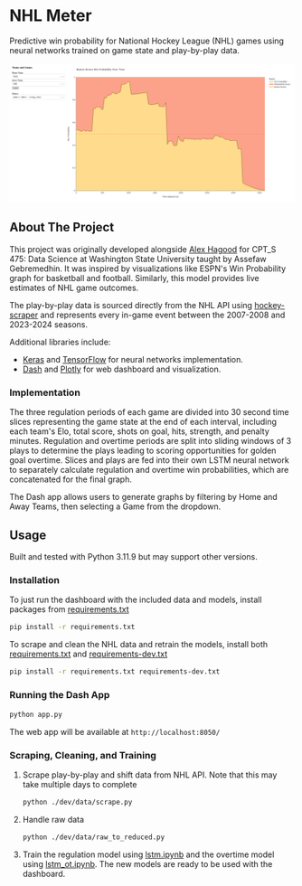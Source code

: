 # NHL Meter
Predictive win probability for National Hockey League (NHL) games using neural networks trained on game state and play-by-play data.

![Dashboard screenshot](./dashboard.png)

<!-- ABOUT THE PROJECT -->
## About The Project

This project was originally developed alongside [Alex Hagood](https://github.com/AlexHagood) for CPT_S 475: Data Science at Washington State University taught by Assefaw Gebremedhin.
It was inspired by visualizations like ESPN's Win Probability graph for basketball and football.
Similarly, this model provides live estimates of NHL game outcomes.

The play-by-play data is sourced directly from the NHL API using [hockey-scraper](https://github.com/HarryShomer/Hockey-Scraper) and represents every in-game event between the 2007-2008 and 2023-2024 seasons.

Additional libraries include:
- [Keras](https://keras.io/) and [TensorFlow](https://www.tensorflow.org/) for neural networks implementation.
- [Dash](https://dash.plotly.com/) and [Plotly](https://plotly.com/) for web dashboard and visualization.

### Implementation

The three regulation periods of each game are divided into 30 second time slices representing the game state at the end of each interval, including each team's Elo, total score, shots on goal, hits, strength, and penalty minutes.
Regulation and overtime periods are split into sliding windows of 3 plays to determine the plays leading to scoring opportunities for golden goal overtime.
Slices and plays are fed into their own LSTM neural network to separately calculate regulation and overtime win probabilities, which are concatenated for the final graph.

The Dash app allows users to generate graphs by filtering by Home and Away Teams, then selecting a Game from the dropdown.

<!-- USAGE -->
## Usage

Built and tested with Python 3.11.9 but may support other versions.

### Installation

To just run the dashboard with the included data and models, install packages from [requirements.txt](./requirements.txt)
```sh
pip install -r requirements.txt
```

To scrape and clean the NHL data and retrain the models, install both [requirements.txt](./requirements.txt) and [requirements-dev.txt](./requirements-dev.txt)
```sh
pip install -r requirements.txt requirements-dev.txt
```

### Running the Dash App

```sh
python app.py
```

The web app will be available at `http://localhost:8050/`

### Scraping, Cleaning, and Training

1. Scrape play-by-play and shift data from NHL API.
    Note that this may take multiple days to complete
    ```sh
    python ./dev/data/scrape.py
    ```
2. Handle raw data
    ```sh
    python ./dev/data/raw_to_reduced.py
    ```
3. Train the regulation model using [lstm.ipynb](./dev/lstm.ipynb) and the overtime model using [lstm_ot.ipynb](./dev/lstm_ot.ipynb).
    The new models are ready to be used with the dashboard.
